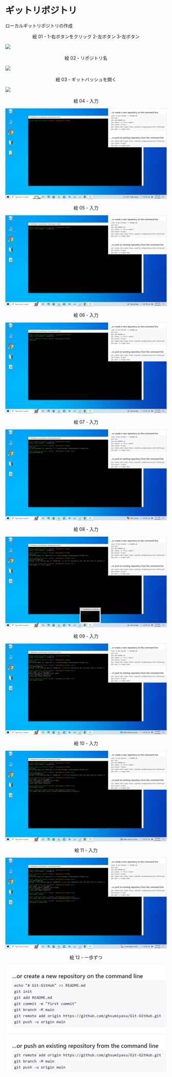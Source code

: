 # ギットリポジトリ
ローカルギットリポジトリの作成

<div align="center">
絵 01 - 1-右ボタンをクリック 2-左ボタン 3-左ボタン
</div>

![](Imagens/Windows-Git-Repositorio-Img01.png)

<div align="center">
絵 02 - リポジトリ名
</div>

![](Imagens/Windows-Git-Repositorio-Img02.png)

<div align="center">
絵 03 - ギットバッシュを開く
</div>

![](Imagens/Windows-Git-Repositorio-Img03.png)

<div align="center">
絵 04 - 入力
</div>

![](Imagens/Windows-Git-Repositorio-Img04.png)


<div align="center">
絵 05 - 入力
</div>

![](Imagens/Windows-Git-Repositorio-Img05.png)

<div align="center">
絵 06 - 入力
</div>

![](Imagens/Windows-Git-Repositorio-Img06.png)

<div align="center">
絵 07 - 入力
</div>

![](Imagens/Windows-Git-Repositorio-Img07.png)

<div align="center">
絵 08 - 入力
</div>

![](Imagens/Windows-Git-Repositorio-Img08.png)

<div align="center">
絵 09 - 入力
</div>

![](Imagens/Windows-Git-Repositorio-Img09.png)

<div align="center">
絵 10 - 入力
</div>

![](Imagens/Windows-Git-Repositorio-Img10.png)


<div align="center">
絵 11 - 入力
</div>

![](Imagens/Windows-Git-Repositorio-Img11.png)

<div align="center">
絵 12 - 一歩ずつ
</div>

![](Imagens/Windows-Git-Repositorio-Img12.png)